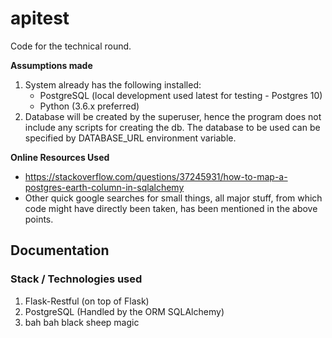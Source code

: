 # apitest

Code for the technical round.

**Assumptions made**
1. System already has the following installed:
    * PostgreSQL (local development used latest for testing - Postgres 10)
    * Python (3.6.x preferred)
2. Database will be created by the superuser,
hence the program does not include any scripts for creating the db.
The database to be used can be specified by DATABASE_URL environment variable.

**Online Resources Used**
* https://stackoverflow.com/questions/37245931/how-to-map-a-postgres-earth-column-in-sqlalchemy
* Other quick google searches for small things, all major stuff,
from which code might have directly been taken, has been mentioned in the above points.

## Documentation

### Stack / Technologies used

1. Flask-Restful (on top of Flask)
2. PostgreSQL (Handled by the ORM SQLAlchemy)
3. bah bah black sheep magic
